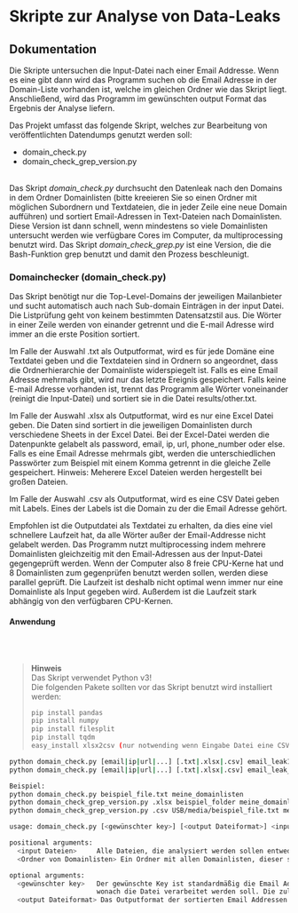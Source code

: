 # Skripte zur Analyse von Data-Leaks

## Dokumentation
Die Skripte untersuchen die Input-Datei nach einer Email Addresse. Wenn es eine gibt dann wird das Programm suchen ob die Email Adresse in der Domain-Liste vorhanden ist, welche im gleichen Ordner wie das Skript liegt. Anschließend, wird das Programm im gewünschten output Format das Ergebnis der Analyse liefern. 

Das Projekt umfasst das folgende Skript, welches zur Bearbeitung von veröffentlichten Datendumps genutzt werden soll:
- domain_check.py
- domain_check_grep_version.py

<br>Das Skript *domain_check.py* durchsucht den Datenleak nach den Domains in dem Ordner Domainlisten (bitte kreeieren Sie so einen Ordner mit möglichen Subordnern und Textdateien, die in jeder Zeile eine neue Domain aufführen) und sortiert Email-Adressen in Text-Dateien nach Domainlisten. Diese Version ist dann schnell, wenn mindestens so viele Domainlisten untersucht werden wie verfügbare Cores im Computer, da multiprocessing benutzt wird. Das Skript *domain_check_grep.py* ist eine Version, die die Bash-Funktion grep benutzt und damit den Prozess beschleunigt.

### Domainchecker (domain_check.py)
Das Skript benötigt nur die Top-Level-Domains der jeweiligen Mailanbieter und sucht automatisch auch nach Sub-domain Einträgen in der input Datei.
Die Listprüfung geht von keinem bestimmten Datensatzstil aus. Die Wörter in einer Zeile werden von einander getrennt und die E-mail Adresse wird immer an die erste Position sortiert.

Im Falle der Auswahl .txt als Outputformat, wird es für jede Domäne eine Textdatei geben und die Textdateien sind in Ordnern so angeordnet, dass die Ordnerhierarchie der Domainliste widerspiegelt ist. Falls es eine Email Adresse mehrmals gibt, wird nur das letzte Ereignis gespeichert. Falls keine E-mail Adresse vorhanden ist, trennt das Programm alle Wörter voneinander (reinigt die Input-Datei) und sortiert sie in die Datei results/other.txt.

Im Falle der Auswahl .xlsx als Outputformat, wird es nur eine Excel Datei geben. Die Daten sind sortiert in die jeweiligen Domainlisten durch verschiedene Sheets in der Excel Datei. Bei der Excel-Datei werden die Datenpunkte gelabelt als password, email, ip, url, phone_number oder else. Falls es eine Email Adresse mehrmals gibt, werden die unterschiedlichen Passwörter zum Beispiel mit einem Komma getrennt in die gleiche Zelle gespeichert. Hinweis: Meherere Excel Dateien werden hergestellt bei großen Dateien.

Im Falle der Auswahl .csv als Outputformat, wird es eine CSV Datei geben mit Labels. Eines der Labels ist die Domain zu der die Email Adresse gehört. 

Empfohlen ist die Outputdatei als Textdatei zu erhalten, da dies eine viel schnellere Laufzeit hat, da alle Wörter außer der Email-Addresse nicht gelabelt werden. Das Programm nutzt multiprocessing indem mehrere Domainlisten gleichzeitig mit den Email-Adressen aus der Input-Datei gegengeprüft werden. Wenn der Computer also 8 freie CPU-Kerne hat und 8 Domainlisten zum gegenprüfen benutzt werden sollen, werden diese parallel geprüft. Die Laufzeit ist deshalb nicht optimal wenn immer nur eine Domainliste als Input gegeben wird. Außerdem ist die Laufzeit stark abhängig von den verfügbaren CPU-Kernen.


#### Anwendung
<br><br>
>**Hinweis**
><br>
>Das Skript verwendet Python v3!
><br>
>Die folgenden Pakete sollten vor das Skript benutzt wird installiert werden:
>```bash
>pip install pandas
>pip install numpy
>pip install filesplit
>pip install tqdm
>easy_install xlsx2csv (nur notwending wenn Eingabe Datei eine CSV Datei ist.)
>```

```bash
python domain_check.py [email|ip|url|...] [.txt|.xlsx|.csv] email_leak1[.txt|.csv|.xlsx] email_leak2[.txt|.csv|.xlsx] Domainlisten
python domain_check.py [email|ip|url|...] [.txt|.xlsx|.csv] email_leak_folder Domainlisten

Beispiel:
python domain_check.py beispiel_file.txt meine_domainlisten
python domain_check_grep_version.py .xlsx beispiel_folder meine_domainlisten
python domain_check_grep_version.py .csv USB/media/beispiel_file.txt meine_domainlisten
```

```bash
usage: domain_check.py [<gewünschter key>] [<output Dateiformat>] <input Dateien> <Ordner von Domainlisten>

positional arguments:
  <input Dateien>     Alle Dateien, die analysiert werden sollen entweder mit Endung .txt, .csv oder .xlsx, oder Ordner mit diesen Dateien.
  <Ordner von Domainlisten> Ein Ordner mit allen Domainlisten, dieser soll im gleichen Ordner wie das Skript sein.

optional arguments:
  <gewünschter key>   Der gewünschte Key ist standardmäßig die Email Addresse. Falls aber keine Email Adressen vorhanden sind, soll ein anderer Key ausgewählt werden, 
                      wonach die Datei verarbeitet werden soll. Die zulässigen keys sind: password, email, ip, url, phone_number, else.
  <output Dateiformat> Das Outputformat der sortierten Email Addressen. Hier ist [.txt|.csv|.xlsx] zulässig. Hinweis: .txt ist die schnellste Version.
```





